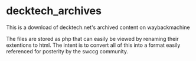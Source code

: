 # decktech_archives
This is a download of decktech.net's archived content on waybackmachine

The files are stored as php that can easily be viewed by renaming their extentions to html. The intent is to convert all of this into a format easily referenced for posterity by the swccg community. 
